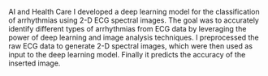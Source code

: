 AI and Health Care
I developed a deep learning model for the
classification of arrhythmias using 2-D ECG spectral
images. The goal was to accurately identify different
types of arrhythmias from ECG data by leveraging
the power of deep learning and image analysis
techniques. I preprocessed the raw ECG data to
generate 2-D spectral images, which were then used
as input to the deep learning model. Finally it
predicts the accuracy of the inserted image.
